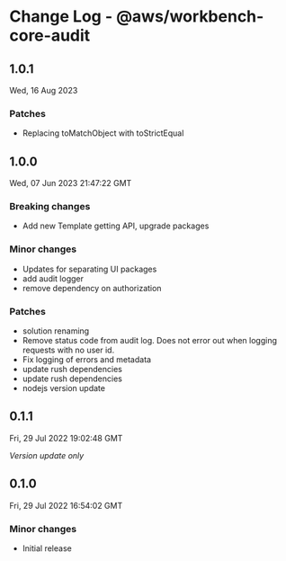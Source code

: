 # Change Log - @aws/workbench-core-audit

## 1.0.1
Wed, 16 Aug 2023

### Patches

- Replacing toMatchObject with toStrictEqual

## 1.0.0
Wed, 07 Jun 2023 21:47:22 GMT

### Breaking changes

- Add new Template getting API, upgrade packages

### Minor changes

- Updates for separating UI packages
- add audit logger
- remove dependency on authorization

### Patches

- solution renaming
- Remove status code from audit log. Does not error out when logging requests with no user id.
- Fix logging of errors and metadata
- update rush dependencies
- update rush dependencies
- nodejs version update

## 0.1.1
Fri, 29 Jul 2022 19:02:48 GMT

_Version update only_

## 0.1.0
Fri, 29 Jul 2022 16:54:02 GMT

### Minor changes

- Initial release

